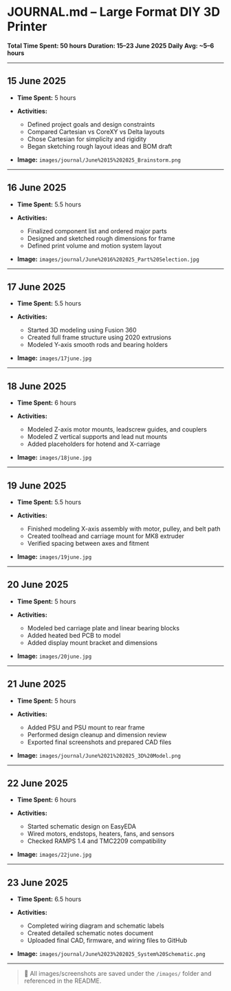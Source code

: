 # JOURNAL.md – Large Format DIY 3D Printer

**Total Time Spent: 50 hours**
**Duration: 15–23 June 2025**
**Daily Avg: \~5–6 hours**

---

## 15 June 2025

* **Time Spent:** 5 hours
* **Activities:**

  * Defined project goals and design constraints
  * Compared Cartesian vs CoreXY vs Delta layouts
  * Chose Cartesian for simplicity and rigidity
  * Began sketching rough layout ideas and BOM draft
* **Image:** `images/journal/June%2015%202025_Brainstorm.png`

---

## 16 June 2025

* **Time Spent:** 5.5 hours
* **Activities:**

  * Finalized component list and ordered major parts
  * Designed and sketched rough dimensions for frame
  * Defined print volume and motion system layout
* **Image:** `images/journal/June%2016%202025_Part%20Selection.jpg`

---

## 17 June 2025

* **Time Spent:** 5.5 hours
* **Activities:**

  * Started 3D modeling using Fusion 360
  * Created full frame structure using 2020 extrusions
  * Modeled Y-axis smooth rods and bearing holders
* **Image:** `images/17june.jpg`

---

## 18 June 2025

* **Time Spent:** 6 hours
* **Activities:**

  * Modeled Z-axis motor mounts, leadscrew guides, and couplers
  * Modeled Z vertical supports and lead nut mounts
  * Added placeholders for hotend and X-carriage
* **Image:** `images/18june.jpg`

---

## 19 June 2025

* **Time Spent:** 5.5 hours
* **Activities:**

  * Finished modeling X-axis assembly with motor, pulley, and belt path
  * Created toolhead and carriage mount for MK8 extruder
  * Verified spacing between axes and fitment
* **Image:** `images/19june.jpg`

---

## 20 June 2025

* **Time Spent:** 5 hours
* **Activities:**

  * Modeled bed carriage plate and linear bearing blocks
  * Added heated bed PCB to model
  * Added display mount bracket and dimensions
* **Image:** `images/20june.jpg`

---

## 21 June 2025

* **Time Spent:** 5 hours
* **Activities:**

  * Added PSU and PSU mount to rear frame
  * Performed design cleanup and dimension review
  * Exported final screenshots and prepared CAD files
* **Image:** `images/journal/June%2021%202025_3D%20Model.png`

---

## 22 June 2025

* **Time Spent:** 6 hours
* **Activities:**

  * Started schematic design on EasyEDA
  * Wired motors, endstops, heaters, fans, and sensors
  * Checked RAMPS 1.4 and TMC2209 compatibility
* **Image:** `images/22june.jpg`

---

## 23 June 2025

* **Time Spent:** 6.5 hours
* **Activities:**

  * Completed wiring diagram and schematic labels
  * Created detailed schematic notes document
  * Uploaded final CAD, firmware, and wiring files to GitHub
* **Image:** `images/journal/June%2023%202025_System%20Schematic.png`

---

> 📸 All images/screenshots are saved under the `/images/` folder and referenced in the README.
